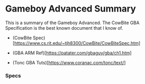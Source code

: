 # Gameboy Advanced Summary

This is a summary of the Gameboy Advanced. The CowBite GBA Specification is the best known document that I know of. 

- (CowBite Spec)[https://www.cs.rit.edu/~tjh8300/CowBite/CowBiteSpec.htm]

- (GBA ARM Ref)[https://patater.com/gbaguy/gba/ch1.htm]

- (Tonc GBA Tuts)[https://www.coranac.com/tonc/text/]


### Specs